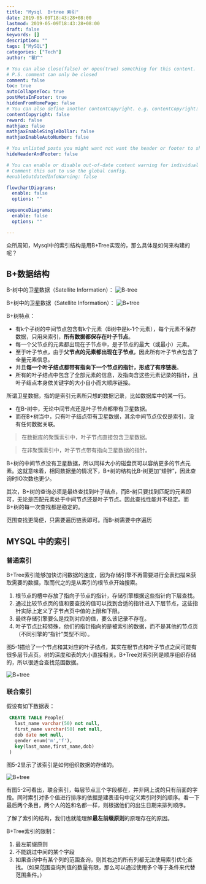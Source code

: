```yaml
---
title: "Mysql  B+tree 索引"
date: 2019-05-09T18:43:28+08:00
lastmod: 2019-05-09T18:43:28+08:00
draft: false
keywords: []
description: ""
tags: ["MySQL"]
categories: ["Tech"]
author: "瞿广"

# You can also close(false) or open(true) something for this content.
# P.S. comment can only be closed
comment: false
toc: true
autoCollapseToc: true
postMetaInFooter: true
hiddenFromHomePage: false
# You can also define another contentCopyright. e.g. contentCopyright: "This is another copyright."
contentCopyright: false
reward: false
mathjax: false
mathjaxEnableSingleDollar: false
mathjaxEnableAutoNumber: false

# You unlisted posts you might want not want the header or footer to show
hideHeaderAndFooter: false

# You can enable or disable out-of-date content warning for individual post.
# Comment this out to use the global config.
#enableOutdatedInfoWarning: false

flowchartDiagrams:
  enable: false
  options: ""

sequenceDiagrams: 
  enable: false
  options: ""

---
```


众所周知，Mysql中的索引结构是用B+Tree实现的，那么具体是如何来构建的呢？

<!--more-->
## B+数据结构

B-树中的卫星数据（Satellite Information）：
![B-tree](/img/B-tree.jpeg)

B+树中的卫星数据（Satellite Information）：
![B+tree](/img/B+tree.jpeg)

B+树特点：

- 有k个子树的中间节点包含有k个元素（B树中是k-1个元素），每个元素不保存数据，只用来索引，**所有数据都保存在叶子节点**。
- 每一个父节点的元素都出现在子节点中，是子节点的最大（或最小）元素。
- 至于叶子节点，由于**父节点的元素都出现在子节点**，因此所有叶子节点包含了全量元素信息。
- 并且**每一个叶子结点都带有指向下一个节点的指针，形成了有序链表**。
- 所有的叶子结点中包含了全部元素的信息，及指向含这些元素记录的指针，且叶子结点本身依关键字的大小自小而大顺序链接。

所谓卫星数据，指的是索引元素所只想的数据记录，比如数据库中的某一行。

- 在B-树中，无论中间节点还是叶子节点都带有卫星数据。
- 而在B+树当中，只有叶子结点带有卫星数据，其余中间节点仅仅是索引，没有任何数据关联。

> 在数据库的聚簇索引中，叶子节点直接包含卫星数据。

>在非聚簇索引中，叶子节点带有指向卫星数据的指针。

B+树的中间节点没有卫星数据，所以同样大小的磁盘页可以容纳更多的节点元素。这就意味着，相同数据量的情况下，B+树的结构比B-树更加“矮胖”，因此查询时IO次数也更少。

其次，B+树的查询必须是最终查找到叶子结点，而B-树只要找到匹配的元素即可，无论是匹配元素处于中间节点还是叶子节点。因此查找性能并不稳定。而B+树的每一次查找都是稳定的。

范围查找更简便，只需要遍历链表即可。而B-树需要中序遍历



## MYSQL 中的索引

### 普通索引

B+Tree索引能够加快访问数据的速度，因为存储引擎不再需要进行全表扫描来获取需要的数据，取而代之的是从索引的根节点开始搜索。

1. 根节点的槽中存放了指向子节点的指针，存储引擎根据这些指针向下层查找。
2. 通过比较节点页的值和要查找的值可以找到合适的指针进入下层节点，这些指针实际上定义了子节点页中值的上限和下限。
3. 最终存储引擎要么是找到对应的值，要么该记录不存在。
4. 叶子节点比较特殊，他们的指针指向的是被索引的数据，而不是其他的节点页（不同引擎的“指针”类型不同）。

图5-1描绘了一个节点和其对应的叶子结点，其实在根节点和叶子节点之间可能有很多层节点页。树的深度和表的大小直接相关。B+Tree对索引列是顺序组织存储的，所以很适合查找范围数据。


![B+tree](/img/B+tree5-1.png)

### 联合索引


假设有如下数据表：

```sql
 CREATE TABLE People(
   last_name varchar(50) not null,
   first_name varchar(50) not null,
   dob date not null,
   gender enum('m','f'),
   key(last_name,first_name,dob)
 )
```


图5-2显示了该索引是如何组织数据的存储的。

![B+tree](/img/B+tree5-2.png)

有图5-2可看出，联合索引，每层节点三个字段都在，并非网上说的只有前面的字段。同时索引对多个值进行排序的依据是建表语句中定义索引时列的顺序。看一下最后两个条目，两个人的姓和名都一样，则根据他们的出生日期来排列顺序。

了解了索引的结构，我们也就能理解**最左前缀原则**的原理存在的原因。

B+Tree索引的限制：

1. 最左前缀原则
2. 不能跳过中间的某个字段
3. 如果查询中有某个列的范围查询，则其右边的所有列都无法使用索引优化查找。（如果范围查询列值的数量有限，那么可以通过使用多个等于条件来代替范围条件。）